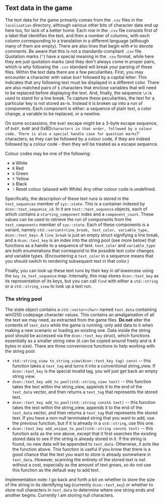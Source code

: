 ## Text data in the game

The text data for the game primarily comes from the `.csv` files in the `localisation` directory, although various other bits of character data end up here too, for lack of a better home. Each row in the `.csv` file consists first of a label that identifies the text, and then a number of columns, with each column corresponding to a translation in a different language (although many of them are empty). There are also lines that begin with `#` to denote comments. Be aware that this is not a standards-compliant `.csv` file. Quotation marks (`"`) have a special meaning in the `.csv` format, while here they are just quotation marks (and they don't always come in proper pairs, which is why following the `.csv` standard will break your parsing of these files. Within the text data there are a few peculiarities. First, you may encounter a character with value `0xA7` followed by a capital letter. This indicates that any following text must be displayed in a different color. There are also matched pairs of `$` characters that enclose variables that will need to be replaced before displaying the text. And, finally, the sequence `\n` is used to stand for a line break. To capture these peculiarities, the text for a particular key is not stored as-is. Instead it is broken up into a run of components. Each component is either: a sequence of plain text, a color change, a variable to be replaced, or a newline.

On some occassions, the `0xA7` escape might be a 3-byte escape sequence, of `0xEF`, `0xBF` and 0xBD` characters in that order, followed by a colour code. There is also a special handle case for question marks `?` characters; as they can be followed by a colour code, if they are indeed followed by a colour code - then they will be treated as a escape sequence.

Colour codes may be one of the following:
- `W` White
- `R` Red
- `G` Green
- `Y` Yellow
- `b` Black
- `!` Reset colour (aliased with White)
Any other colour code is undefined.

Specifically, the description of these text runs is stored in the `text_sequences` member of `sys::state`. This is a container indexed by `dcon::text_sequence_id`. In it are `text::text_sequence` objects, each of which contains a `starting_component` index and a `component_count`. These values can be used to retrieve the run of components from the `text_components` member of `sys::state`. Each of these components is a variant, namely `std::variant<line_break, text_color, variable_type, dcon::text_key>`. A `line_break` is just an empty struct signifying a line break, and a `dcon::text_key` is an index into the string pool (see more below) that functions as a handle to a sequence of text. `text_color` and `variable_type` are both enumerations that correspond to the possible text color changes and variable types. (Encountering a `text_color` in a sequence means that you should switch to rendering subsequent text in that color.)

Finally, you can look up these text runs by their key *in all lowercase* using the `key_to_text_sequence` map. Internally, this map stores `dcon::text_key` as its representation of its keys, but you can call `find` with either a `std::string` or a `std::string_view` to look up a text run.

### The string pool

The state object contains a `std::vector<char>` named `text_data` containing win1250 codepage character values. This contains an amalgamation of all the text we may need, as extracted from the game files. **Do not** alter the contents of `text_data` while the game is running; only add data to it when making a new scenario or loading an existing one. Data inside the string pool should be accessed via the `dcon::text_key` struct, which functions essentially as a smaller string view (it can be copied around freely and is 4 bytes in size). There are three convenience functions to help working with the string pool:

- `std::string_view to_string_view(dcon::text_key tag) const` -- this function takes a `text_tag` and turns it into a conventional string_view. If `dcon::text_key` is the special invalid tag, you will just get back an empty string view.
- `dcon::text_key add_to_pool(std::string_view text)` -- this function takes the text within the string_view, appends it to the end of the `text_data` vector, and then returns a `text_tag` that represents the stored text.
- `dcon::text_key add_to_pool(std::string const& text)` -- this function takes the text within the string_view, appends it to the end of the `text_data` vector, and then returns a `text_tag` that represents the stored text. If you have a non-null terminated string that you want to add, use the previous function, but if it is already in a `std::string`, use this one.
- `dcon::text_key add_unique_to_pool(std::string const& text)` -- this function acts as the one above, except that it first searches the existing stored data to see if the string is already stored in it. If the string is found, no new data will be appended to `text_data`. Otherwise, it acts like the function above. This function is useful if you know that there is a good chance that the text you want to store is already somewhere in `text_data`. However, scanning the entirety of the stored text is not without a cost, especially as the amount of text grows, so do not use this function as the default way to add text.

Implementation note: I go back and forth a bit on whether to store the size of the string in its identifying tag (currently `dcon::text_key`) or whether to store null characters in `text_data` to determine where one string ends and another begins. Currently I am storing null characters.
